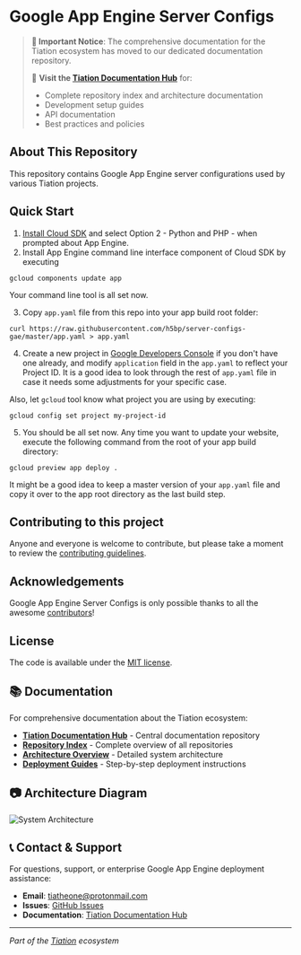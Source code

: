 # Google App Engine Server Configs

> **📢 Important Notice**: The comprehensive documentation for the Tiation ecosystem has moved to our dedicated documentation repository.
>
> 🚀 **Visit the [Tiation Documentation Hub](https://github.com/tiation/tiation-docs)** for:
> - Complete repository index and architecture documentation
> - Development setup guides
> - API documentation
> - Best practices and policies

## About This Repository

This repository contains Google App Engine server configurations used by various Tiation projects.

## Quick Start

1. [Install Cloud SDK][1] and select Option 2 - Python and PHP - when prompted about App Engine.
2. Install App Engine command line interface component of Cloud SDK
by executing

  `gcloud components update app`

  Your command line tool is all set now.

3. Copy `app.yaml` file from this repo into your app build root folder:

  `curl https://raw.githubusercontent.com/h5bp/server-configs-gae/master/app.yaml > app.yaml`

4. Create a new project in [Google Developers Console][2] if you don't have one already,
and modify `application` field in the `app.yaml` to reflect your Project ID.
It is a good idea to look through the rest of `app.yaml` file in case it needs some adjustments
for your specific case.

  Also, let `gcloud` tool know what project you are using by executing:

  `gcloud config set project my-project-id`

5. You should be all set now. Any time you want to update your website,
execute the following command from the root of your app build directory:

  `gcloud preview app deploy .`



It might be a good idea to keep a master version of your `app.yaml` file and copy it over to the app root directory
as the last build step.


## Contributing to this project

Anyone and everyone is welcome to contribute, but please take a moment to review
the [contributing guidelines](CONTRIBUTING.md).


## Acknowledgements

Google App Engine Server Configs is only possible thanks to all the awesome
[contributors][3]!


## License

The code is available under the [MIT license](LICENSE.txt).


[1]: https://developers.google.com/cloud/sdk/#Quick_Start
[2]: https://console.developers.google.com/
[3]: https://github.com/h5bp/server-configs-gae/graphs/contributors

## 📚 Documentation

For comprehensive documentation about the Tiation ecosystem:

- **[Tiation Documentation Hub](https://github.com/tiation/tiation-docs)** - Central documentation repository
- **[Repository Index](https://github.com/tiation/tiation-docs/blob/main/docs/REPOSITORY_INDEX.md)** - Complete overview of all repositories
- **[Architecture Overview](docs/ARCHITECTURE.md)** - Detailed system architecture
- **[Deployment Guides](docs/guides)** - Step-by-step deployment instructions

## 📷 Architecture Diagram

![System Architecture](docs/images/architecture-diagram.png)

## 📞 Contact & Support

For questions, support, or enterprise Google App Engine deployment assistance:

- **Email**: [tiatheone@protonmail.com](mailto:tiatheone@protonmail.com)
- **Issues**: [GitHub Issues](https://github.com/tiation/tiation-server-configs-gae/issues)
- **Documentation**: [Tiation Documentation Hub](https://github.com/tiation/tiation-docs)

---
*Part of the [Tiation](https://github.com/tiaastor) ecosystem*
